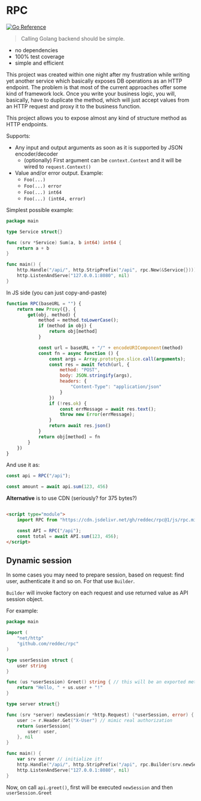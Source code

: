 # RPC

[![Go Reference](https://pkg.go.dev/badge/github.com/reddec/rpc.svg)](https://pkg.go.dev/github.com/reddec/rpc)

> Calling Golang backend should be simple.

- no dependencies
- 100% test coverage
- simple and efficient

This project was created within one night after my frustration while writing yet another service which basically exposes
DB operations as an HTTP endpoint. The problem is that most of the current approaches offer some kind of framework lock.
Once you write your business logic, you will, basically, have to duplicate the method, which will just accept values
from an HTTP request and proxy it to the business function.

This project allows you to expose almost any kind of structure method as HTTP endpoints.

Supports:

- Any input and output arguments as soon as it is supported by JSON encoder/decoder
    - (optionally) First argument can be `context.Context` and it will be wired to `request.Context()`
- Value and/or error output. Example:
    - `Foo(...)`
    - `Foo(...) error`
    - `Foo(...) int64`
    - `Foo(...) (int64, error)`

Simplest possible example:

```go
package main

type Service struct{}

func (srv *Service) Sum(a, b int64) int64 {
	return a + b
}

func main() {
	http.Handle("/api/", http.StripPrefix("/api", rpc.New(&Service{})))
	http.ListenAndServe("127.0.0.1:8080", nil)
}
```

In JS side (you can just copy-and-paste)

```js
function RPC(baseURL = "") {
    return new Proxy({}, {
        get(obj, method) {
            method = method.toLowerCase();
            if (method in obj) {
                return obj[method]
            }

            const url = baseURL + "/" + encodeURIComponent(method)
            const fn = async function () {
                const args = Array.prototype.slice.call(arguments);
                const res = await fetch(url, {
                    method: "POST",
                    body: JSON.stringify(args),
                    headers: {
                        "Content-Type": "application/json"
                    }
                })
                if (!res.ok) {
                    const errMessage = await res.text();
                    throw new Error(errMessage);
                }
                return await res.json()
            }
            return obj[method] = fn
        }
    })
}
```

And use it as:

```js
const api = RPC("/api");

const amount = await api.sum(123, 456)
```

**Alternative** is to use CDN (seriously? for 375 bytes?)

```html

<script type="module">
    import RPC from "https://cdn.jsdelivr.net/gh/reddec/rpc@1/js/rpc.min.js"

    const API = RPC("/api");
    const total = await API.sum(123, 456);
</script>
```

## Dynamic session

In some cases you may need to prepare session, based on request: find user, authenticate it and so on. For that
use `Builder`.

`Builder` will invoke factory on each request and use returned value as API session object.

For example:

```go
package main

import (
	"net/http"
	"github.com/reddec/rpc"
)

type userSession struct {
	user string
}

func (us *userSession) Greet() string { // this will be an exported method
	return "Hello, " + us.user + "!"
}

type server struct{}

func (srv *server) newSession(r *http.Request) (*userSession, error) {
	user := r.Header.Get("X-User") // mimic real authorization
	return &userSession{
		user: user,
	}, nil
}

func main() {
	var srv server // initialize it!
	http.Handle("/api/", http.StripPrefix("/api", rpc.Builder(srv.newSession)))
	http.ListenAndServe("127.0.0.1:8080", nil)
}
```

Now, on call `api.greet()`, first will be executed `newSession` and then `userSession.Greet`
